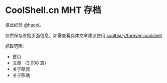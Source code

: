 # CoolShell.cn MHT 存档

谨此纪念 [@haoel](https://github.com/haoel)。

仅供保存原始页面信息，如需查看具体文章建议使用 [soulteary/forever-coolshell](https://github.com/soulteary/forever-coolshell)

抓取范围:
* 首页
* 文章 （2,008 篇）
* 关于酷壳
* 关于陈皓
